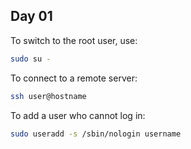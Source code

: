 ## Day 01

To switch to the root user, use:

```bash
sudo su -
```

To connect to a remote server:

```bash
ssh user@hostname
```

To add a user who cannot log in:

```bash
sudo useradd -s /sbin/nologin username
```

